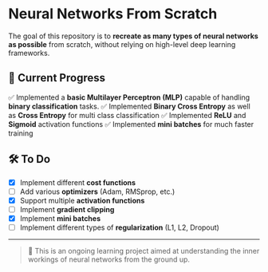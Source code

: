 # Neural Networks From Scratch

The goal of this repository is to **recreate as many types of neural networks as possible** from scratch, without relying on high-level deep learning frameworks.

## 📌 Current Progress
✅ Implemented a **basic Multilayer Perceptron (MLP)** capable of handling **binary classification** tasks.
✅ Implemented **Binary Cross Entropy** as well as **Cross Entropy** for multi class classification
✅ Implemented **ReLU** and **Sigmoid** activation functions
✅ Implemented **mini batches** for much faster training

## 🛠️ To Do
- [X] Implement different **cost functions**  
- [ ] Add various **optimizers** (Adam, RMSprop, etc.)  
- [X] Support multiple **activation functions**
- [ ] Implement **gradient clipping**
- [X] Implement **mini batches**
- [ ] Implement different types of **regularization** (L1, L2, Dropout)
---

> 🚀 This is an ongoing learning project aimed at understanding the inner workings of neural networks from the ground up.
